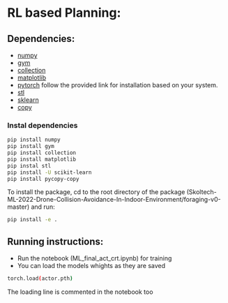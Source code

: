 # RL based Planning: 
## Dependencies: 
- [numpy](https://pypi.org/project/numpy/)
- [gym](https://pypi.org/project/gym/)
- [collection](https://pypi.org/project/collection/)
- [matplotlib](https://pypi.org/project/matplotlib/)
- [pytorch](https://pytorch.org/get-started/locally/) follow the provided link for installation based on your system. 
- [stl](https://pypi.org/project/stl/) 
- [sklearn](https://scikit-learn.org/stable/install.html)
- [copy](https://pypi.org/project/pycopy-copy/)
### Instal dependencies

``` sh 
pip install numpy
pip install gym
pip install collection 
pip install matplotlib 
pip instal stl 
pip install -U scikit-learn
pip install pycopy-copy
```
To install the package, cd to the root directory of the package (Skoltech-ML-2022-Drone-Collision-Avoidance-In-Indoor-Environment/foraging-v0-master) and run:
``` sh 
pip install -e .
```

## Running instructions: 
- Run the notebook (ML_final_act_crt.ipynb) for training 
- You can load the models whights as they are saved

``` sh 
torch.load(actor.pth)
```
The loading line is commented in the notebook too 
